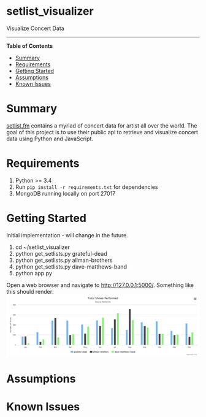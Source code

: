 # setlist_visualizer
Visualize Concert Data

----------------------------------------------------------------------------------------------

**Table of Contents**

- [Summary](#summary)
- [Requirements](#requirements)
- [Getting Started](#getting-started)
- [Assumptions](#assumptions)
- [Known Issues](#known-issues)


# Summary
[setlist.fm](http://www.setlist.fm) contains a myriad of concert data for artist all over the world. 
The goal of this project is to use their public api to retrieve and visualize concert data using Python and JavaScript.

# Requirements
1. Python >= 3.4
2. Run `pip install -r requirements.txt` for dependencies
3. MongoDB running locally on port 27017

# Getting Started
Initial implementation - will change in the future. 

1. cd ~/setlist_visualizer
2. python get_setlists.py grateful-dead
3. python get_setlists.py allman-brothers
4. python get_setlists.py dave-matthews-band
5. python app.py

Open a web browser and navigate to http://127.0.0.1:5000/.
Something like this should render:
![alt text](screenshots/column-basic.png "Column-Basic Highcharts")


# Assumptions

# Known Issues
